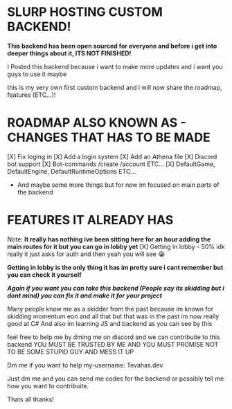 # SLURP HOSTING CUSTOM BACKEND!

**This backend has been open sourced for everyone and before i get into deeper things about it, ITS NOT FINISHED!**

I Posted this backend because i want to make more updates and i want you guys to use it maybe

this is my very own first custom backend and i will now share the roadmap, features (ETC...)!

# ROADMAP ALSO KNOWN AS - CHANGES THAT HAS TO BE MADE
[X] Fix loging in
[X] Add a login system
[X] Add an Athena file
[X] Discord bot support
[X] Bot-commands /create /account ETC...
[X] DefaultGame, DefaultEngine, DefaultRuntimeOptions ETC...
* And maybe some more things but for now im focused on main parts of the backend

# FEATURES IT ALREADY HAS
Note: **It really has nothing ive been sitting here for an hour adding the main routes for it but you can go in lobby yet**
[X] Getting in lobby - 50% idk really it just asks for auth and then yeah you will see :sob:

**Getting in lobby is the only thing it has im pretty sure i cant remember but you can check it yourself**

***Again if you want you can take this backend (People say its skidding but i dont mind) you can fix it and make it for your project***

Many people know me as a skidder from the past because im known for skidding momentum eon and all that but that was in the past im now really good at C# And also im learning JS and backend as you can see by this

feel free to help me by dming me on discord and we can contribuite to this backend
YOU MUST BE TRUSTED BY ME AND YOU MUST PROMISE NOT TO BE SOME STUPID GUY AND MESS IT UP

Dm me if you want to help
my-username: Tevahas.dev

Just dm me and you can send me codes for the backend or possibly tell me how you want to contribuite.

Thats all thanks!
